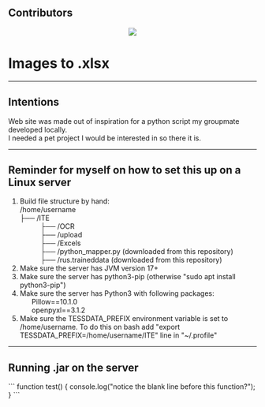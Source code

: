 <h2>Contributors</h2>

<p style="text-align: center;">
<a href = "https://github.com/narcissusTheFlower/image-to-Xlsx/graphs/contributors">
  <img src = "https://contrib.rocks/image?repo=narcissusTheFlower/image-to-Xlsx"/>
</a>
</p>

<h1>Images to .xlsx</h1> 
<hr>
<h2>Intentions</h2>
Web site was made out of inspiration for a python script my groupmate developed locally.<br>
I needed a pet project I would be interested in so there it is.
<hr>
<h2>Reminder for myself on how to set this up on a Linux server</h2>
<ol>
<li>Build file structure by hand:<br>
/home/username<br>
├── /ITE<br>
&ensp;&ensp;&ensp;&ensp;&ensp;&ensp;├── /OCR <br>
&ensp;&ensp;&ensp;&ensp;&ensp;&ensp;├── /upload <br>
&ensp;&ensp;&ensp;&ensp;&ensp;&ensp;├── /Excels <br>
&ensp;&ensp;&ensp;&ensp;&ensp;&ensp;├── /python_mapper.py (downloaded from this repository)<br>
&ensp;&ensp;&ensp;&ensp;&ensp;&ensp;├── /rus.traineddata (downloaded from this repository)<br>
</li>
  
<li>Make sure the server has JVM version 17+</li>
<li>Make sure the server has python3-pip (otherwise "sudo apt install python3-pip")</li>
<li>Make sure the server has Python3 with following packages: 
<ul>Pillow==10.1.0<br>
    openpyxl==3.1.2
</ul></li>
<li>Make sure the TESSDATA_PREFIX environment variable is set to /home/username. To do this on bash add "export TESSDATA_PREFIX=/home/username/ITE" line in "~/.profile"</li>
</ol>
<hr>
<h2>Running .jar on the server</h2>
```
function test() {
  console.log("notice the blank line before this function?");
}
```



